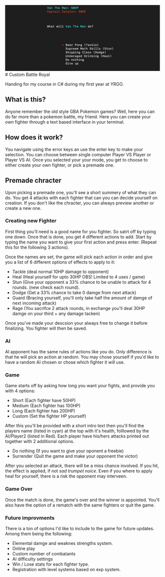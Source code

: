 <img src="./githubCard copy.png">
# Custom Battle Royal

Handing for my course in C# during my first year at YRGO.

## What is this?

Anyone remember the old style GBA Pokemon games?
Well, here you can do far more than a pokemon battle, my friend.
Here you can create your own fighter through a text based interface in your terminal.


## How does it work?
You navigate using the error keys an use the enter key to make your selection.
You can choose between single computer Player VS Player or Player VS AI.
Once you selected your your mode, you get to choose to either create your own fighter,
or pick a premade one.

## Premade chracter
Upon picking a premade one, you'll see a short summery of what they can do.
You get 4 attacks with each fighter that can you can decide yourself on creation.
If you don't like the chracter, you can always preview another or create a new one.

### Creating new Fighter
First thing you'll need is a good name for you fighter. So satrt off by typing one down.
Once that is done, you get 4 different actions to add.
Start by typing the name you want to give your first action and press enter.
(Repeat this for the following 3 actions).

Once the names are set, the game will pick each action in order and give you
a list of 6 different options of effects to apply to it:
* Tackle (deal normal 10HP damage to opponent)
* Heal (Heal yourself for upto 30HP OBS! Limited to 4 uses / game)
* Stun (Give your opponent a 33% chance to be unable to attack for 4 rounds. (new check each round).
* Dodge (Get a 33% chance to take 0 damge from next attack)
* Guard (Bracing yourself, you'll only take half the amount of damge of next incoming attack)
* Rage (You sacrifce 2 attack rounds, in exchange you'll deal 30HP damge on your third + any damage tacken)

Once you've made your descsion your always free to change it before finalizing. You fighter will then be saved.

### AI
AI apponent has the same rules of actions like you do. Only difference is that he will pick an action at random.
You may chose yourself if you'd like to have a random AI chosen or chose which fighter it will use.

### Game
Game starts off by asking how long you want your fights, and provide you with 4 options:
* Short (Each fighter have 50HP)
* Medium (Each fighter has 100HP)
* Long (Each fighter has 200HP)
* Custom (Set the fighter HP yourself)

After this you'll be provided with a short intro text then you'll find the players name (listed in cyan)
at the top with it's health, folllowed by the AI/Player2 (listed in Red).
Each player have his/hers attacks printed out together with 2 additional options.
* Do nothing (If you want to give your oponent a freebie)
* Surrender (Quit the game and make your opponent the victor)

After you selected an attack, there will be a miss chance involved.
If you hit, the effect is applied, if not *sad trumpet noice*.
Even if you where to apply heal for yourself, there is a risk the opponent may interveen.

### Game Over
Once the match is done, the game's over and the winner is appointed.
You'll also have the option of a rematch with the same fighters or quit the game.

### Future improvments
There is a ton of options I'd like to include to the game for future updates.
Among them being the following:
* Elemental damge and weaknes strengths system.
* Online play
* Custom number of combatants
* AI difficulty settings
* Win / Lose stats for each fighter type.
* Registration with level systems based on exp system.
